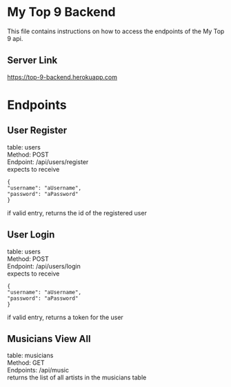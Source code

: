 # My Top 9 Backend

This file contains instructions on how to access the endpoints of the My Top 9 api.

## Server Link
https://top-9-backend.herokuapp.com
# Endpoints

## User Register  

table: users  
Method: POST  
Endpoint: /api/users/register  
expects to receive  
```
{
"username": "aUsername",
"password": "aPassword"
}
```
if valid entry, returns the id of the registered user  
## User Login
table: users  
Method: POST  
Endpoint: /api/users/login  
expects to receive  
```
{
"username": "aUsername",
"password": "aPassword"
}
```
if valid entry, returns a token for the user  

## Musicians View All
table: musicians  
Method: GET  
Endpoints: /api/music  
returns the list of all artists in the musicians table  

